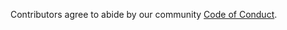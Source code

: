 <!--
SPDX-FileCopyrightText: The Threadbare Authors
SPDX-License-Identifier: CC-BY-4.0
-->

Contributors agree to abide by our community [Code of Conduct](https://github.com/Endless-Game-Making/.github/blob/main/CODE_OF_CONDUCT.md).
